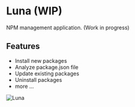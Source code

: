 # Luna (WIP)

NPM management application. (Work in progress)

## Features

- Install new packages
- Analyze package.json file
- Update existing packages
- Uninstall packages
- more ...

![Luna](http://104.236.58.95/media/luna_dashboard.png)
